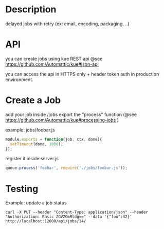 # Description

delayed jobs with retry (ex: email, encoding, packaging, ..)

# API

you can create jobs using kue REST api
@see https://github.com/Automattic/kue#json-api

you can access the api in HTTPS only + header token auth in production environment.

# Create a Job

add your job inside /jobs
export the "process" function (@see https://github.com/Automattic/kue#processing-jobs )

example: jobs/foobar.js

```js
module.exports = function(job, ctx, done){
  setTimeout(done, 1000);
});
```

register it inside server.js 

```js
queue.process('foobar', require('./jobs/foobar.js'));
```

# Testing

Example: update a job status

```
curl -X PUT --header "Content-Type: application/json" --header "Authorization: Basic ZGV2OmRldg==" --data '{"foo":42}' http://localhost:12000/api/jobs/14/
```